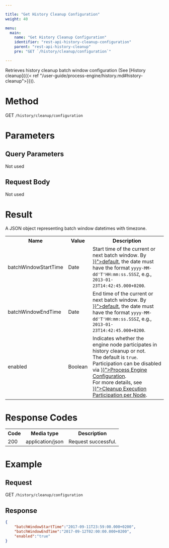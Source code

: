 ```yaml
---

title: "Get History Cleanup Configuration"
weight: 40

menu:
  main:
    name: "Get History Cleanup Configuration"
    identifier: "rest-api-history-cleanup-configuration"
    parent: "rest-api-history-cleanup"
    pre: "GET `/history/cleanup/configuration`"

---
```


Retrieves history cleanup batch window configuration (See [History cleanup]({{< ref "/user-guide/process-engine/history.md#history-cleanup">}})).


# Method

GET `/history/cleanup/configuration`


# Parameters

## Query Parameters

Not used

## Request Body

Not used

# Result

A JSON object representing batch window datetimes with timezone.

<table class="table table-striped">
  <tr>
    <th>Name</th>
    <th>Value</th>
    <th>Description</th>
  </tr>
  <tr>
    <td>batchWindowStartTime</td>
    <td>Date</td>
    <td>Start time of the current or next batch window. By <a href="{{<ref "/reference/rest/overview/date-format.md" >}}">default</a>,
        the date must have the format <code>yyyy-MM-dd'T'HH:mm:ss.SSSZ</code>, e.g., 
        <code>2013-01-23T14:42:45.000+0200</code>.
    </td>
  </tr>
  <tr>
    <td>batchWindowEndTime</td>
    <td>Date</td>
    <td>End time of the current or next batch window. By <a href="{{<ref "/reference/rest/overview/date-format.md" >}}">default</a>,
        the date must have the format <code>yyyy-MM-dd'T'HH:mm:ss.SSSZ</code>, e.g., 
        <code>2013-01-23T14:42:45.000+0200</code>.
    </td>
  </tr>
  <tr>
    <td>enabled</td>
    <td>Boolean</td>
    <td>
      Indicates whether the engine node participates in history cleanup or not.<br>
      The default is <code>true</code>. Participation can be disabled via <a href="{{<ref "/reference/deployment-descriptors/tags/process-engine.md#history-cleanup-enabled" >}}">Process Engine Configuration</a>.<br>
      For more details, see <a href="{{<ref "/user-guide/process-engine/history.md#cleanup-execution-participation-per-node" >}}">Cleanup Execution Participation per Node</a>.
    </td>
  </tr>
</table>

# Response Codes

<table class="table table-striped">
  <tr>
    <th>Code</th>
    <th>Media type</th>
    <th>Description</th>
  </tr>
  <tr>
    <td>200</td>
    <td>application/json</td>
    <td>Request successful.</td>
  </tr>
</table>

# Example

## Request

GET `/history/cleanup/configuration`

## Response

```json
{
    "batchWindowStartTime":"2017-09-11T23:59:00.000+0200",
    "batchWindowEndTime":"2017-09-12T02:00:00.000+0200",
    "enabled":"true"
}
```
